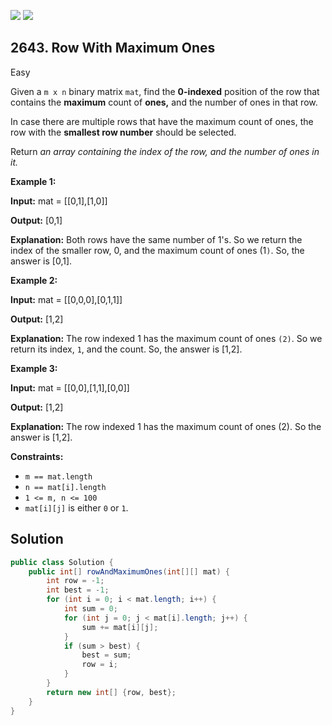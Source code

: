 [![](https://img.shields.io/github/stars/javadev/LeetCode-in-Java?label=Stars&style=flat-square)](https://github.com/javadev/LeetCode-in-Java)
[![](https://img.shields.io/github/forks/javadev/LeetCode-in-Java?label=Fork%20me%20on%20GitHub%20&style=flat-square)](https://github.com/javadev/LeetCode-in-Java/fork)

## 2643\. Row With Maximum Ones

Easy

Given a `m x n` binary matrix `mat`, find the **0-indexed** position of the row that contains the **maximum** count of **ones,** and the number of ones in that row.

In case there are multiple rows that have the maximum count of ones, the row with the **smallest row number** should be selected.

Return _an array containing the index of the row, and the number of ones in it._

**Example 1:**

**Input:** mat = \[\[0,1],[1,0]]

**Output:** [0,1]

**Explanation:** Both rows have the same number of 1's. So we return the index of the smaller row, 0, and the maximum count of ones (1`)`. So, the answer is [0,1].

**Example 2:**

**Input:** mat = \[\[0,0,0],[0,1,1]]

**Output:** [1,2]

**Explanation:** The row indexed 1 has the maximum count of ones `(2)`. So we return its index, `1`, and the count. So, the answer is [1,2].

**Example 3:**

**Input:** mat = \[\[0,0],[1,1],[0,0]]

**Output:** [1,2]

**Explanation:** The row indexed 1 has the maximum count of ones (2). So the answer is [1,2].

**Constraints:**

*   `m == mat.length`
*   `n == mat[i].length`
*   `1 <= m, n <= 100`
*   `mat[i][j]` is either `0` or `1`.

## Solution

```java
public class Solution {
    public int[] rowAndMaximumOnes(int[][] mat) {
        int row = -1;
        int best = -1;
        for (int i = 0; i < mat.length; i++) {
            int sum = 0;
            for (int j = 0; j < mat[i].length; j++) {
                sum += mat[i][j];
            }
            if (sum > best) {
                best = sum;
                row = i;
            }
        }
        return new int[] {row, best};
    }
}
```